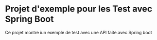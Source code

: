 # Projet d'exemple pour les Test avec Spring Boot 

Ce projet montre iun exemple de test avec une API faite avec Spring boot

